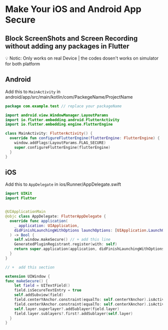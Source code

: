 # Make Your iOS and Android App Secure

## Block ScreenShots and Screen Recording without adding any packages in Flutter

:bulb: Notic: Only works on real Device | the codes dosen't works on simulator for both platform



## Android

Add this to `MainActivity` in android/app/src/main/kotlin/com/PackegeName/ProjectName

```kotlin
package com.example.test // replace your packageName

import android.view.WindowManager.LayoutParams
import io.flutter.embedding.android.FlutterActivity
import io.flutter.embedding.engine.FlutterEngine

class MainActivity: FlutterActivity() {
  override fun configureFlutterEngine(flutterEngine: FlutterEngine) {
    window.addFlags(LayoutParams.FLAG_SECURE)
    super.configureFlutterEngine(flutterEngine)
  }
}
```



## iOS

Add this to `AppDelegate` in ios/Runner/AppDelegate.swift

```Swift
import UIKit
import Flutter


@UIApplicationMain
@objc class AppDelegate: FlutterAppDelegate {
  override func application(
    _ application: UIApplication,
    didFinishLaunchingWithOptions launchOptions: [UIApplication.LaunchOptionsKey: Any]?
  ) -> Bool {
    self.window.makeSecure() // + add this line
    GeneratedPluginRegistrant.register(with: self)
    return super.application(application, didFinishLaunchingWithOptions: launchOptions)
  }
}

// +  add this section

extension UIWindow {
func makeSecure() {
    let field = UITextField()
    field.isSecureTextEntry = true
    self.addSubview(field)
    field.centerYAnchor.constraint(equalTo: self.centerYAnchor).isActive = true
    field.centerXAnchor.constraint(equalTo: self.centerXAnchor).isActive = true
    self.layer.superlayer?.addSublayer(field.layer)
    field.layer.sublayers?.first?.addSublayer(self.layer)
  }
}
```